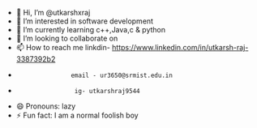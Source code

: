 - 👋 Hi, I’m @utkarshxraj
- 👀 I’m interested in software development 
- 🌱 I’m currently learning c++,Java,c & python 
- 💞️ I’m looking to collaborate on 
- 📫 How to reach me linkdin- https://www.linkedin.com/in/utkarsh-raj-3387392b2
-                    email - ur3650@srmist.edu.in
-                     ig- utkarshraj9544
- 😄 Pronouns: lazy
- ⚡ Fun fact: I am a normal foolish boy

<!---
utkarshxraj/utkarshxraj is a ✨ special ✨ repository because its `README.md` (this file) appears on your GitHub profile.
You can click the Preview link to take a look at your changes.
--->
